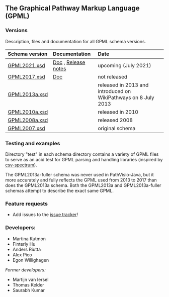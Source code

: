 ## The Graphical Pathway Markup Language (GPML)

### Versions

Description, files and documentation for all GPML schema versions.

| Schema version | Documentation | Date |
|:--------------|:------|:------|
| [GPML2021.xsd](https://github.com/PathVisio/GPML/blob/master/GPML2021/GPML2021.xsd) | [Doc](https://pathvisio.github.io/documentation/GPML2021-doc.html) , [Release notes](https://pathvisio.github.io/documentation/Whats-New-GPML2021.html) | upcoming (July 2021) |
| [GPML2017.xsd](https://github.com/PathVisio/GPML/blob/master/GPML2017/GPML2017.xsd) | [Doc](https://pathvisio.github.io/documentation/GPML2013a-doc.html) | not released |
| [GPML2013a.xsd](https://github.com/PathVisio/GPML/blob/master/GPML2013a/GPML2013a.xsd)  | | released in 2013 and introduced on WikiPathways on 8 July 2013 |
| [GPML2010a.xsd](https://github.com/PathVisio/GPML/blob/master/GPML2010a/GPML2010a.xsd) | | released in 2010 |
| [GPML2008a.xsd](https://github.com/PathVisio/GPML/blob/master/GPML2008a/GPML2008a.xsd) | | released 2008 |
| [GPML2007.xsd](https://github.com/PathVisio/GPML/blob/master/GPML2007/GPML2007.xsd) | | original schema |

### Testing and examples

Directory "test" in each schema directory contains a variety of GPML files to serve as an acid test for GPML parsing and handling libraries (inspired by [csv-spectrum](https://github.com/maxogden/csv-spectrum)).

The GPML2013a-fuller schema was never used in PathVisio-Java, but it more accurately and fully reflects the GPML used from 2013 to 2017 than does the GPML2013a schema. Both the GPML2013a and GPML2013a-fuller schemas attempt to describe the exact same GPML.

### Feature requests

* Add issues to the [issue tracker](https://github.com/PathVisio/GPML/issues)!


### Developers:
* Martina Kutmon
* Finterly Hu
* Anders Riutta
* Alex Pico
* Egon Willighagen

*Former developers:*
* Martijn van Iersel
* Thomas Kelder
* Saurabh Kumar

